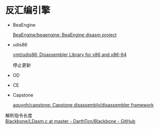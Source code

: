 # 反汇编引擎
- BeaEngine

  [BeaEngine/beaengine: BeaEngine disasm project](https://github.com/BeaEngine/beaengine)

- udis86

  [vmt/udis86: Disassembler Library for x86 and x86-64](https://github.com/vmt/udis86)

  停止更新

- OD
- CE
- Capstone

  [aquynh/capstone: Capstone disassembly/disassembler framework](https://github.com/aquynh/capstone)

解析指令长度  
[Blackbone/LDasm.c at master - DarthTon/Blackbone - GitHub](https://github.com/DarthTon/Blackbone/blob/master/src/BlackBone/Asm/LDasm.c)
